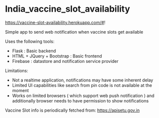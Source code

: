 # India_vaccine_slot_availability

https://vaccine-slot-availability.herokuapp.com/#!

Simple app to send web notification when vaccine slots get available

Uses the following tools:
- Flask : Basic backend 
- HTML + JQuery + Bootstrap : Basic frontend
- Firebase : datastore and notification service provider

Limitations:
- Not a realtime application, notifications may have some inherent delay
- Limited UI capabilities like search from pin code is not available at the moment
- Works on limited browsers ( which support web push notification ) and additionally browser needs to have permission to show notifications


Vaccine Slot info is periodically fetched from:
https://apisetu.gov.in
